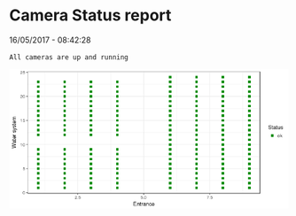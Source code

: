 Camera Status report
================
16/05/2017 - 08:42:28

    All cameras are up and running

![](camreport_files/figure-markdown_github/unnamed-chunk-2-1.png)
